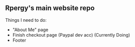 ## Rpergy's main website repo

Things I need to do:
- "About Me" page
- Finish checkout page (Paypal dev acc) (Currently Doing)
- Footer
